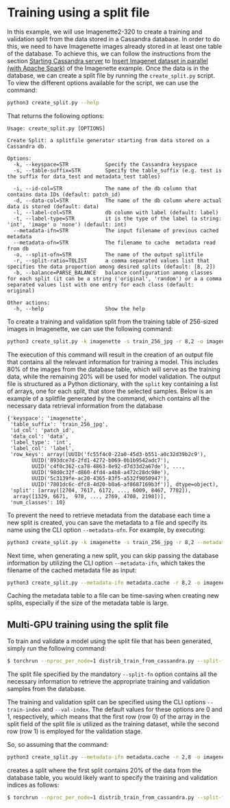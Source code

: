 # Training using a split file
  
In this example, we will use Imagenette2-320 to create a training and validation split from the data stored in a Cassandra database. In order to do this, we need to have Imagenette images already stored in at least one table of the database. To achieve this, we can follow the instructions from the section [Starting Cassandra server](../imagenette/README.md#Starting-Cassandra-server) to [Insert Imagenet dataset in parallel (with Apache Spark)](..//imagenette/README.md#insert-imagenet-dataset-in-parallel-with-apache-spark) of the Imagenette example. Once the data is in the database, we can create a split file by running the ```create_split.py``` script. To view the different options available for the script, we can use the command:

```bash
python3 create_split.py --help
```
That returns the following options:
```
Usage: create_split.py [OPTIONS]

Create Split: a splitfile generator starting from data stored on a Cassandra db.

Options:  
  -k, --keyspace=STR            Specify the Cassandra keyspace   
  -s, --table-suffix=STR        Specify the table_suffix (e.g. test is the suffix for data_test and metadata_test tables)  
  
  -i, --id-col=STR              The name of the db column that contains data IDs (default: patch_id)  
  -d, --data-col=STR            The name of the db column where actual data is stored (default: data)  
  -l, --label-col=STR           db column with label (default: label)  
  -t, --label-type=STR          it is the type of the label (a string: 'int', 'image' o 'none') (default: int)  
  --metadata-ifn=STR            The input filename of previous cached metadata  
  --metadata-ofn=STR            The filename to cache  metadata read from db  
  -o, --split-ofn=STR           The name of the output splitfile  
  -r, --split-ratio=TOLIST      a comma separated values list that specifies the data proportion among desired splits (default: [8, 2])  
  -b, --balance=PARSE_BALANCE   balance configuration among classes for each split (it can be a string ('original', 'random') or a a comma separated values list with one entry for each class (default: original)  

Other actions:  
  -h, --help                    Show the help  
```

To create a training and validation split from the training table of 256-sized images in Imagenette, we can use the following command:

```bash
python3 create_split.py -k imagenette -s train_256_jpg -r 8,2 -o imagenette_splitfile.pckl
```
The execution of this command will result in the creation of an output file that contains all the relevant information for training a model. This includes 80% of the images from the database table, which will serve as the training data, while the remaining 20% will be used for model validation. The output file is structured as a Python dictionary, with the ```split``` key containing a list of arrays, one for each split, that store the selected samples. Below is an example of a splitfile generated by the command, which contains all the necessary data retrieval information from the database

```
{'keyspace': 'imagenette',  
 'table_suffix': 'train_256_jpg',  
 'id_col': 'patch_id',  
 'data_col': 'data',  
 'label_type': 'int',  
 'label_col': 'label',  
 'row_keys': array([UUID('fc55f4c0-22a0-45d3-b551-a0c32d39b2c9'),  
        UUID('893dce7d-2fd1-4272-b069-0b1b9542adc7'),  
        UUID('c4f0c362-ca78-4863-8e92-d7d33d2a67de'), ...,  
        UUID('98d0c32f-d860-4fd4-a4b8-a472c28dc98e'),  
        UUID('5c3139fe-ac20-4365-83f5-a532f9050947'),  
        UUID('7801dc6c-dfc8-4d20-b0a6-af8687169b3f')], dtype=object),  
 'split': [array([2704, 7617, 6172, ..., 6009, 8467, 7782]),  
  array([1329, 6671,  978, ..., 2769, 4708, 2198])],  
 'num_classes': 10}  
```

To prevent the need to retrieve metadata from the database each time a new split is created, you can save the metadata to a file and specify its name using the CLI option ```--metadata-ofn```. For example, by executing:
 
```bash
python3 create_split.py -k imagenette -s train_256_jpg -r 8,2 --metadata-ofn metadata.cache -o imagenette_splitfile.pckl
```

Next time, when generating a new split, you can skip passing the database information by utilizing the CLI option ```--metadata-ifn```, which takes the filename of the cached metadata file as input:

```bash
python3 create_split.py --metadata-ifn metadata.cache -r 8,2 -o imagenette_splitfile.pckl
```

Caching the metadata table to a file can be time-saving when creating new splits, especially if the size of the metadata table is large.


## Multi-GPU training using the split file

To train and validate a model using the split file that has been generated, simply run the following command:

```bash
$ torchrun --nproc_per_node=1 distrib_train_from_cassandra.py --split-fn imagenette_splitfile.pckl -a resnet50 --dali_cpu --b 128 --loss-scale 128.0 --workers 4 --lr=0.4 --opt-level O2
```

The split file specified by the mandatory ```--split-fn``` option contains all the necessary information to retrieve the appropriate training and validation samples from the database.

The training and validation split can be specified using the CLI options ```--train-index``` and ```--val-index```. The default values for these options are 0 and 1, respectively, which means that the first row (row 0) of the array in the split field of the split file is utilized as the training dataset, while the second row (row 1) is employed for the validation stage.

So, so assuming that the command:

```bash
python3 create_split.py --metadata-ifn metadata.cache -r 2,8 -o imagenette_splitfile.pckl
```

creates a split where the first split contains 20% of the data from the database table, you would likely want to specify the training and validation indices as follows:

```bash
$ torchrun --nproc_per_node=1 distrib_train_from_cassandra.py --split-fn imagenette_splitfile.pckl --train-index 1 --val-index 0 -a resnet50 --dali_cpu --b 128 --loss-scale 128.0 --workers 4 --lr=0.4 --opt-level O2
```
